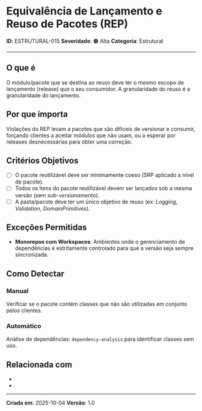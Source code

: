# Equivalência de Lançamento e Reuso de Pacotes (REP)

**ID**: ESTRUTURAL-015
**Severidade**: 🟠 Alta
**Categoria**: Estrutural

---

## O que é

O módulo/pacote que se destina ao reuso deve ter o mesmo escopo de lançamento (release) que o seu consumidor. A granularidade do reuso é a granularidade do lançamento.

## Por que importa

Violações do REP levam a pacotes que são difíceis de versionar e consumir, forçando clientes a aceitar módulos que não usam, ou a esperar por releases desnecessárias para obter uma correção.

## Critérios Objetivos

- [ ] O pacote reutilizável deve ser minimamente coeso (SRP aplicado a nível de pacote).
- [ ] Todos os itens do pacote reutilizável devem ser lançados sob a mesma versão (sem *sub-versionamento*).
- [ ] A pasta/pacote deve ter um único objetivo de reuso (ex: *Logging*, *Validation*, *DomainPrimitives*).

## Exceções Permitidas

- **Monorepos com Workspaces**: Ambientes onde o gerenciamento de dependências é estritamente controlado para que a versão seja sempre sincronizada.

## Como Detectar

### Manual
Verificar se o pacote contém classes que não são utilizadas em conjunto pelos clientes.

### Automático
Análise de dependências: `dependency-analysis` para identificar classes sem uso.

## Relacionada com

- [ESTRUTURAL-016]: complementa (Coesão de Pacotes)
- [COMPORTAMENTAL-010]: reforça (SRP a nível de Classe)

---

**Criada em**: 2025-10-04
**Versão**: 1.0
